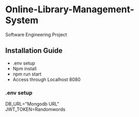 # Online-Library-Management-System
Software Engineering Project

## Installation Guide
- .env setup
- Npm install
- npm run start
- Access through Localhost 8080


### .env setup
DB_URL="Mongodb URL" <br>
JWT_TOKEN=Randomwords
